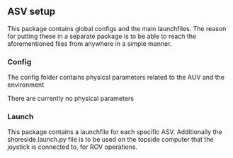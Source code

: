 ## ASV setup

This package contains global configs and the main launchfiles. The reason for putting these in a separate package is to be able to reach the aforementioned files from anywhere in a simple manner.

### Config
The config folder contains physical parameters related to the AUV and the environment

There are currently no physical parameters

### Launch
This package contains a launchfile for each specific ASV. Additionally the shoreside.launch.py file is to
be used on the topside computer that the joystick is connected to, for ROV operations.
